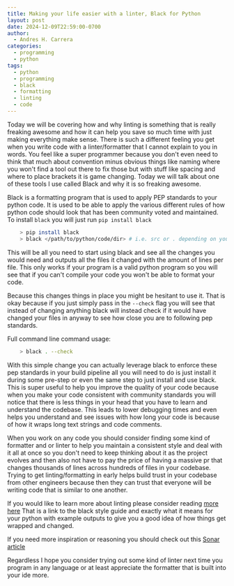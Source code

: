```yaml
---
title: Making your life easier with a linter, Black for Python
layout: post
date: 2024-12-09T22:59:00-0700
author:
  - Andres H. Carrera
categories:
  - programming
  - python
tags:
  - python
  - programming
  - black
  - formatting
  - linting
  - code
---
```

Today we will be covering how and why linting is something that is really freaking awesome and how it can help you save so much time with just making everything make sense. There is such a different feeling you get when you write code with a linter/formatter that I cannot explain to you in words. You feel like a super programmer because you don't even need to think that much about convention minus obvious things like naming where you won't find a tool out there to fix those but with stuff like spacing and where to place brackets it is game changing. Today we will talk about one of these tools I use called Black and why it is so freaking awesome.

Black is a formatting program that is used to apply PEP standards to your python code. It is used to be able to apply the various different rules of how python code should look that has been community voted and maintained. To install `black` you will just run `pip install black`

```bash
    > pip install black
    > black </path/to/python/code/dir> # i.e. src or . depending on your project
```

This will be all you need to start using black and see all the changes you would need and outputs all the files it changed with the amount of lines per file. This only works if your program is a valid python program so you will see that if you can't compile your code you won't be able to format your code. 

Because this changes things in place you might be hesitant to use it. That is okay because if you just simply pass in the `--check` flag you will see that instead of changing anything black will instead check if it would have changed your files in anyway to see how close you are to following pep standards.

Full command line command usage: 

```bash
    > black . --check
```

With this simple change you can actually leverage black to enforce these pep standards in your build pipeline all you will need to do is just install it during some pre-step or even the same step to just install and use black. This is super useful to help you improve the quality of your code because when you make your code consistent with community standards you will notice that there is less things in your head that you have to learn and understand the codebase. This leads to lower debugging times and even helps you understand and see issues with how long your code is because of how it wraps long text strings and code comments. 

When you work on any code you should consider finding some kind of formatter and or linter to help you maintain a consistent style and deal with it all at once so you don't need to keep thinking about it as the project evolves and then also not have to pay the price of having a massive pr that changes thousands of lines across hundreds of files in your codebase. Trying to get linting/formatting in early helps build trust in your codebase from other engineers because then they can trust that everyone will be writing code that is similar to one another.

If you would like to learn more about linting please consider reading [more here](https://black.readthedocs.io/en/stable/the_black_code_style/current_style.html)
That is a link to the black style guide and exactly what it means for your python with example outputs to give you a good idea of how things get wrapped and changed.

If you need more inspiration or reasoning you should check out this [Sonar article](https://www.sonarsource.com/learn/why-linter/)

[](https://www.sonarsource.com/learn/why-linter/)Regardless I hope you consider trying out some kind of linter next time you program in any language or at least appreciate the formatter that is built into your ide more.[](https://www.sonarsource.com/learn/why-linter/)
